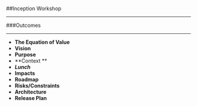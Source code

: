 <!-- .slide: data-background="resources/footer.svg" data-background-size="contain" data-background-position="bottom"  -->

##Inception Workshop
- - -
###Outcomes
- - -
* **The Equation of Value**  <!-- .element: style="color:#e0dfe4"; -->
* **Vision** <!-- .element: style="color:#e0dfe4"; -->
* **Purpose** <!-- .element: style="color:#e0dfe4"; -->
* **Context ** <!-- .element: style="color:#e0dfe4"; -->
* _**Lunch**_ <!-- .element: style="color:#e0dfe4"; -->
* **Impacts**
* **Roadmap**  <!-- .element: style="color:#e0dfe4"; -->
* **Risks/Constraints**  <!-- .element: style="color:#e0dfe4"; -->
* **Architecture**  <!-- .element: style="color:#e0dfe4"; -->
* **Release Plan**  <!-- .element: style="color:#e0dfe4"; -->

<aside class="notes">
</aside>
